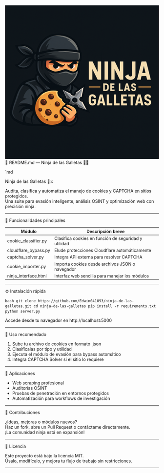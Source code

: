 ![Banner Ninja de las Galletas](copilot_image_1752373574484.jpeg)
📄 README.md — Ninja de las Galletas 🍪🥷

`md

Ninja de las Galletas 🍪⚔️

Audita, clasifica y automatiza el manejo de cookies y CAPTCHA en sitios protegidos.  
Una suite para evasión inteligente, análisis OSINT y optimización web con precisión ninja.

---

🧠 Funcionalidades principales

| Módulo                    | Descripción breve                                      |
|--------------------------|--------------------------------------------------------|
| cookie_classifier.py   | Clasifica cookies en función de seguridad y utilidad   |
| cloudflare_bypass.py   | Elude protecciones Cloudflare automáticamente          |
| captcha_solver.py      | Integra API externa para resolver CAPTCHA              |
| cookie_importer.py     | Importa cookies desde archivos JSON o navegador        |
| ninja_interface.html   | Interfaz web sencilla para manejar los módulos         |

---

⚙️ Instalación rápida

`bash
git clone https://github.com/Edwin041093/ninja-de-las-galletas.git
cd ninja-de-las-galletas
pip install -r requirements.txt
python server.py
`

Accede desde tu navegador en http://localhost:5000

---

🧭 Uso recomendado

1. Sube tu archivo de cookies en formato .json
2. Clasifícalas por tipo y utilidad
3. Ejecuta el módulo de evasión para bypass automático
4. Integra CAPTCHA Solver si el sitio lo requiere

---

🎯 Aplicaciones

- Web scraping profesional
- Auditorías OSINT
- Pruebas de penetración en entornos protegidos
- Automatización para workflows de investigación

---

🤝 Contribuciones

¿Ideas, mejoras o módulos nuevos?  
Haz un fork, abre un Pull Request o contáctame directamente.  
¡La comunidad ninja está en expansión!

---

📜 Licencia

Este proyecto está bajo la licencia MIT.  
Úsalo, modifícalo, y mejora tu flujo de trabajo sin restricciones.

---
